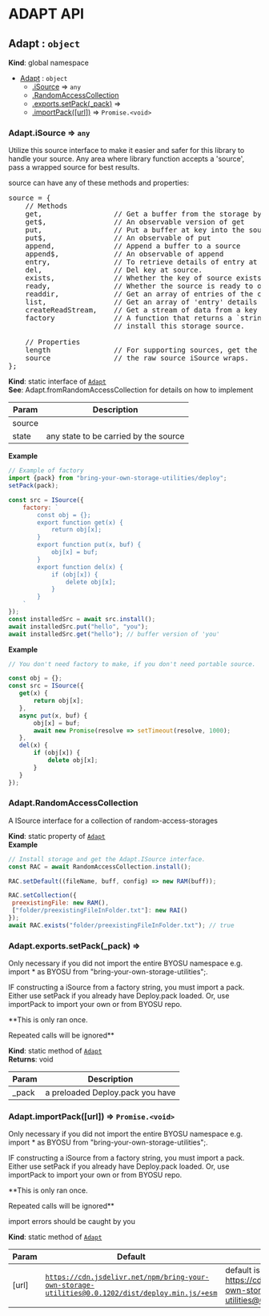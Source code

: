 
# ADAPT API

<a name="Adapt"></a>

## Adapt : <code>object</code>
**Kind**: global namespace  

* [Adapt](#Adapt) : <code>object</code>
    * [.iSource](#Adapt.iSource) ⇒ <code>any</code>
    * [.RandomAccessCollection](#Adapt.RandomAccessCollection)
    * [.exports.setPack(_pack)](#Adapt.exports.setPack) ⇒
    * [.importPack([url])](#Adapt.importPack) ⇒ <code>Promise.&lt;void&gt;</code>

<a name="Adapt.iSource"></a>

### Adapt.iSource ⇒ <code>any</code>
Utilize this source interface to make it easier and safer for this library to handle your
source. Any area where library function accepts a 'source', pass a wrapped source for best
results.

source can have any of these methods and properties:
<pre>
source = {
    // Methods
    get,                 // Get a buffer from the storage by key.
    get$,                // An observable version of get
    put,                 // Put a buffer at key into the source
    put$,                // An observable of put
    append,              // Append a buffer to a source
    append$,             // An observable of append
    entry,               // To retrieve details of entry at key of source
    del,                 // Del key at source.
    exists,              // Whether the key of source exists
    ready,               // Whether the source is ready to operate.
    readdir,             // Get an array of entries of the cwd of source
    list,                // Get an array of 'entry' details of the cwd of source
    createReadStream,    // Get a stream of data from a key of source.
    factory              // A function that returns a `string module` that defines how to
                         // install this storage source.

    // Properties
    length               // For supporting sources, get the length. Not fully implemented.
    source               // the raw source iSource wraps.
};
</pre>

**Kind**: static interface of [<code>Adapt</code>](#Adapt)  
**See**: Adapt.fromRandomAccessCollection for details on how to implement  

| Param | Description |
| --- | --- |
| source |  |
| state | any state to be carried by the source |

**Example**  
```js
// Example of factory
import {pack} from "bring-your-own-storage-utilities/deploy";
setPack(pack);

const src = ISource({
    factory: `
        const obj = {};
        export function get(x) {
            return obj[x];
        }
        export function put(x, buf) {
            obj[x] = buf;
        }
        export function del(x) {
            if (obj[x]) {
                delete obj[x];
            }
        }
    `
});
const installedSrc = await src.install();
await installedSrc.put("hello", "you");
await installedSrc.get("hello"); // buffer version of 'you'
```
**Example**  
```js
// You don't need factory to make, if you don't need portable source.

const obj = {};
const src = ISource({
   get(x) {
       return obj[x];
   },
   async put(x, buf) {
       obj[x] = buf;
       await new Promise(resolve => setTimeout(resolve, 1000);
   },
   del(x) {
       if (obj[x]) {
           delete obj[x];
       }
   }
});
```
<a name="Adapt.RandomAccessCollection"></a>

### Adapt.RandomAccessCollection
A ISource interface for a collection of random-access-storages

**Kind**: static property of [<code>Adapt</code>](#Adapt)  
**Example**  
```js
// Install storage and get the Adapt.ISource interface.
const RAC = await RandomAccessCollection.install();

RAC.setDefault((fileName, buff, config) => new RAM(buff));

RAC.setCollection({
 preexistingFile: new RAM(),
 ["folder/preexistingFileInFolder.txt"]: new RAI()
});
await RAC.exists("folder/preexistingFileInFolder.txt"); // true
```
<a name="Adapt.exports.setPack"></a>

### Adapt.exports.setPack(_pack) ⇒
Only necessary if you did not import the entire BYOSU namespace e.g. import * as BYOSU from "bring-your-own-storage-utilities";.

IF constructing a iSource from a factory string, you must import a pack.
Either use setPack if you already have Deploy.pack loaded.
Or, use importPack to import your own or from BYOSU repo.

**This is only ran once.

Repeated calls will be ignored**

**Kind**: static method of [<code>Adapt</code>](#Adapt)  
**Returns**: void  

| Param | Description |
| --- | --- |
| _pack | a preloaded Deploy.pack you have |

<a name="Adapt.importPack"></a>

### Adapt.importPack([url]) ⇒ <code>Promise.&lt;void&gt;</code>
Only necessary if you did not import the entire BYOSU namespace e.g. import * as BYOSU from "bring-your-own-storage-utilities";.

IF constructing a iSource from a factory string, you must import a pack. Either use setPack if you already have
Deploy.pack loaded. Or, use importPack to import your own or from BYOSU repo.

**This is only ran once.

Repeated calls will be ignored**

import errors should be caught by you

**Kind**: static method of [<code>Adapt</code>](#Adapt)  

| Param | Default | Description |
| --- | --- | --- |
| [url] | <code>https://cdn.jsdelivr.net/npm/bring-your-own-storage-utilities@0.0.1202/dist/deploy.min.js/+esm</code> | default is https://cdn.jsdelivr.net/npm/bring-your-own-storage-utilities@0.0.1202/dist/deploy.min.js/+esm |

